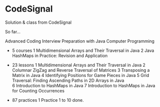 # CodeSignal
 Solution & class from CodeSignal

So far...

Advanced Coding Interview Preparation with Java Computer Programming
 
 * 5 courses 
    1 Multidimensional Arrays and Their Traversal in Java
    2 Java HashMaps in Practice: Revision and Application
      
 * 23 lessons 
     1 Multidimensional Arrays and Their Traversal in Java
     2 Columnar ZigZag and Reverse Traversal of Matrices
     3 Transposing a Matrix in Java
     4 Identifying Positions for Game Pieces in Java
     5 Grid Traversal: Finding Ascending Paths in 2D Arrays in Java   
     6 Introduction to HashMaps in Java
     7 Introduction to HashMaps in Java for Counting Occurrences    
 * 87 practices
   1 Practice 1 to 10 done.
